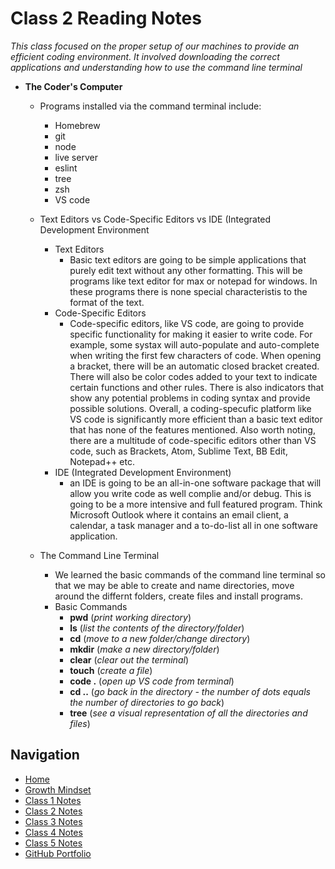 # Class 2 Reading Notes

_This class focused on the proper setup of our machines to provide an efficient coding environment. It involved downloading the correct applications and understanding how to use the command line terminal_

- **The Coder's Computer**
   
  - Programs installed via the command terminal include:
     - Homebrew
     - git
     - node
     - live server
     - eslint
     - tree
     - zsh
     - VS code
 
   - Text Editors vs Code-Specific Editors vs IDE (Integrated Development Environment
     - Text Editors
       - Basic text editors are going to be simple applications that purely edit text without any other formatting.  This will be programs like text editor for max or notepad for windows.  In these programs there is none special characteristis to the format of the text.
     - Code-Specific Editors
       - Code-specific editors, like VS code, are going to provide specific functionality for making it easier to write code.  For example, some systax will auto-populate and auto-complete when writing the first few characters of code. When opening a bracket, there will be an automatic closed bracket created.  There will also be color codes added to your text to indicate certain functions and other rules. There is also indicators that show any potential problems in coding syntax and provide possible solutions. Overall, a coding-specufic platform like VS code is significantly more efficient than a basic text editor that has none of the features mentioned. Also worth noting, there are a multitude of code-specific editors other than VS code, such as Brackets, Atom, Sublime Text, BB Edit, Notepad++ etc.
     - IDE (Integrated Development Environment)
        - an IDE is going to be an all-in-one software package that will allow you write code as well complie and/or debug.  This is going to be a more intensive and full featured program. Think Microsoft Outlook where it contains an email client, a calendar, a task manager and a to-do-list all in one software application.  
   
   - The Command Line Terminal
      - We learned the basic commands of the command line terminal so that we may be able to create and name directories, move around the differnt folders, create files and install programs. 
      - Basic Commands
        - **pwd** (_print working directory_)
        - **ls** (_list the contents of the directory/folder_)
        - **cd** (_move to a new folder/change directory_)
        - **mkdir** (_make a new directory/folder_)
        - **clear** (_clear out the terminal_)
        - **touch** (_create a file_)
        - **code .** (_open up VS code from terminal_)
        - **cd ..** (_go back in the directory - the number of dots equals the number of directories to go back_)
        - **tree** (_see a visual representation of all the directories and files_)

## Navigation

- [Home](https://mtorres6739.github.io/reading-notes)
- [Growth Mindset](growthMindset)
- [Class 1 Notes](class1)
- [Class 2 Notes](class2)
- [Class 3 Notes](class3)
- [Class 4 Notes](class4)
- [Class 5 Notes](class5)
- [GitHub Portfolio](https://github.com/mtorres6739)
